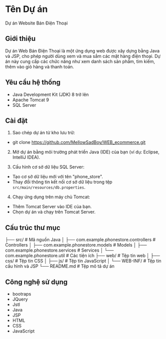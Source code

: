 # Tên Dự án

Dự án Website Bán Điện Thoại

## Giới thiệu

Dự án Web Bán Điện Thoại là một ứng dụng web được xây dựng bằng Java và JSP, cho phép người dùng xem và mua sắm các mặt hàng điện thoại. Dự án này cung cấp các chức năng như xem danh sách sản phẩm, tìm kiếm, thêm vào giỏ hàng và thanh toán.

## Yêu cầu hệ thống

- Java Development Kit (JDK) 8 trở lên
- Apache Tomcat 9
- SQL Server

## Cài đặt

1. Sao chép dự án từ kho lưu trữ:
-  git clone https://github.com/MellowSadBoy/WEB_ecommerce.git

2. Mở dự án bằng môi trường phát triển Java (IDE) của bạn (ví dụ: Eclipse, IntelliJ IDEA).

3. Cấu hình cơ sở dữ liệu SQL Server:
- Tạo cơ sở dữ liệu mới với tên "phone_store".
- Thay đổi thông tin kết nối cơ sở dữ liệu trong tệp `src/main/resources/db.properties`.

4. Chạy ứng dụng trên máy chủ Tomcat:
- Thêm Tomcat Server vào IDE của bạn.
- Chọn dự án và chạy trên Tomcat Server.

## Cấu trúc thư mục

├── src/ # Mã nguồn Java
│ ├── com.example.phonestore.controllers # Controllers
│ ├── com.example.phonestore.models # Models
│ ├── com.example.phonestore.services # Services
│ └── com.example.phonestore.util # Các tiện ích
├── web/ # Tệp tin web
│ ├── css/ # Tệp tin CSS
│ ├── js/ # Tệp tin JavaScript
│ └── WEB-INF/ # Tệp tin cấu hình và JSP
└── README.md # Tệp mô tả dự án
## Công nghệ sử dụng
- bootraps
- JQuery
- Jstl
- Java
- JSP
- HTML
- CSS
- JavaScript
